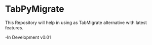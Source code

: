 # TabPyMigrate

This Repository will help in using as TabMigrate alternative with latest features.

-In Development v0.01
